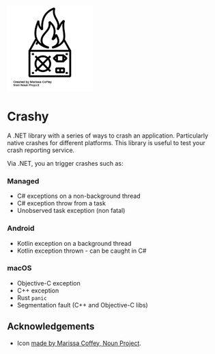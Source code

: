 <img src=".github/logo.png" alt="Crashy" width="200"/> 

# Crashy

A .NET library with a series of ways to crash an application.
Particularly native crashes for different platforms.
This library is useful to test your crash reporting service.

Via .NET, you an trigger crashes such as:

### Managed

* C# exceptions on a non-background thread
* C# exception throw from a task
* Unobserved task exception (non fatal)

### Android

* Kotlin exception on a background thread
* Kotlin exception thrown - can be caught in C#

### macOS

* Objective-C exception
* C++ exception
* Rust `panic`
* Segmentation fault (C++ and Objective-C libs)

## Acknowledgements

* Icon [made by Marissa Coffey, Noun Project](https://thenounproject.com/icon/burned-power-supply-5551200/).
